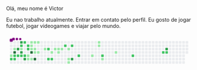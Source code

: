 Olá, meu nome é Victor 

Eu nao trabalho atualmente.
Entrar em contato pelo perfil.
Eu gosto de jogar futebol, jogar videogames e viajar pelo mundo.

<svg viewBox="-16 -32 880 192" width="880" height="192" xmlns="http://www.w3.org/2000/svg"><desc>Generated with https://github.com/Platane/snk</desc><style>@keyframes c0{2.52%{fill:var(--c1)}2.54%,to{fill:var(--ce)}}@keyframes c1{49.09%{fill:var(--c2)}49.11%,to{fill:var(--ce)}}@keyframes c2{1.43%{fill:var(--c1)}1.45%,to{fill:var(--ce)}}@keyframes c3{92.05%{fill:var(--c4)}92.07%,to{fill:var(--ce)}}@keyframes c4{48.37%{fill:var(--c2)}48.39%,to{fill:var(--ce)}}@keyframes c5{48.73%{fill:var(--c2)}48.75%,to{fill:var(--ce)}}@keyframes c6{89.16%{fill:var(--c3)}89.18%,to{fill:var(--ce)}}@keyframes c7{48%{fill:var(--c2)}48.02%,to{fill:var(--ce)}}@keyframes c8{90.24%{fill:var(--c3)}90.26%,to{fill:var(--ce)}}@keyframes c9{42.95%{fill:var(--c2)}42.97%,to{fill:var(--ce)}}@keyframes ca{42.59%{fill:var(--c1)}42.61%,to{fill:var(--ce)}}@keyframes cb{88.44%{fill:var(--c3)}88.46%,to{fill:var(--ce)}}@keyframes cc{47.64%{fill:var(--c2)}47.66%,to{fill:var(--ce)}}@keyframes cd{45.12%{fill:var(--c2)}45.14%,to{fill:var(--ce)}}@keyframes ce{47.28%{fill:var(--c2)}47.3%,to{fill:var(--ce)}}@keyframes cf{87.35%{fill:var(--c3)}87.37%,to{fill:var(--ce)}}@keyframes cg{43.67%{fill:var(--c2)}43.69%,to{fill:var(--ce)}}@keyframes ch{44.03%{fill:var(--c2)}44.05%,to{fill:var(--ce)}}@keyframes ci{7.21%{fill:var(--c1)}7.23%,to{fill:var(--ce)}}@keyframes cj{6.13%{fill:var(--c1)}6.15%,to{fill:var(--ce)}}@keyframes ck{11.18%{fill:var(--c1)}11.2%,to{fill:var(--ce)}}@keyframes cl{10.82%{fill:var(--c1)}10.84%,to{fill:var(--ce)}}@keyframes cm{10.46%{fill:var(--c1)}10.48%,to{fill:var(--ce)}}@keyframes cn{93.85%{fill:var(--c4)}93.87%,to{fill:var(--ce)}}@keyframes co{6.49%{fill:var(--c1)}6.51%,to{fill:var(--ce)}}@keyframes cp{11.54%{fill:var(--c1)}11.56%,to{fill:var(--ce)}}@keyframes cq{10.1%{fill:var(--c1)}10.12%,to{fill:var(--ce)}}@keyframes cr{9.02%{fill:var(--c1)}9.04%,to{fill:var(--ce)}}@keyframes cs{94.94%{fill:var(--c4)}94.96%,to{fill:var(--ce)}}@keyframes ct{11.9%{fill:var(--c1)}11.92%,to{fill:var(--ce)}}@keyframes cu{9.38%{fill:var(--c1)}9.4%,to{fill:var(--ce)}}@keyframes cv{13.35%{fill:var(--c1)}13.37%,to{fill:var(--ce)}}@keyframes cw{55.59%{fill:var(--c2)}55.61%,to{fill:var(--ce)}}@keyframes cx{53.78%{fill:var(--c2)}53.8%,to{fill:var(--ce)}}@keyframes cy{14.43%{fill:var(--c1)}14.45%,to{fill:var(--ce)}}@keyframes cz{54.14%{fill:var(--c2)}54.16%,to{fill:var(--ce)}}@keyframes c10{20.93%{fill:var(--c1)}20.95%,to{fill:var(--ce)}}@keyframes c11{15.51%{fill:var(--c1)}15.53%,to{fill:var(--ce)}}@keyframes c12{15.15%{fill:var(--c1)}15.17%,to{fill:var(--ce)}}@keyframes c13{15.87%{fill:var(--c1)}15.89%,to{fill:var(--ce)}}@keyframes c14{57.75%{fill:var(--c2)}57.77%,to{fill:var(--ce)}}@keyframes c15{16.6%{fill:var(--c1)}16.62%,to{fill:var(--ce)}}@keyframes c16{17.68%{fill:var(--c1)}17.7%,to{fill:var(--ce)}}@keyframes c17{18.04%{fill:var(--c1)}18.06%,to{fill:var(--ce)}}@keyframes c18{58.47%{fill:var(--c2)}58.49%,to{fill:var(--ce)}}@keyframes c19{81.58%{fill:var(--c3)}81.6%,to{fill:var(--ce)}}@keyframes c1a{60.28%{fill:var(--c2)}60.3%,to{fill:var(--ce)}}@keyframes c1b{25.62%{fill:var(--c1)}25.64%,to{fill:var(--ce)}}@keyframes c1c{32.12%{fill:var(--c1)}32.14%,to{fill:var(--ce)}}@keyframes c1d{31.76%{fill:var(--c1)}31.78%,to{fill:var(--ce)}}@keyframes c1e{62.81%{fill:var(--c2)}62.83%,to{fill:var(--ce)}}@keyframes c1f{27.07%{fill:var(--c1)}27.09%,to{fill:var(--ce)}}@keyframes c1g{29.23%{fill:var(--c1)}29.25%,to{fill:var(--ce)}}@keyframes c1h{66.05%{fill:var(--c2)}66.07%,to{fill:var(--ce)}}@keyframes c1i{69.67%{fill:var(--c2)}69.69%,to{fill:var(--ce)}}@keyframes c1j{70.39%{fill:var(--c3)}70.41%,to{fill:var(--ce)}}@keyframes c1k{70.03%{fill:var(--c2)}70.05%,to{fill:var(--ce)}}@keyframes u0{1.43%{transform:scale(0,1)}1.45%,2.52%{transform:scale(.04,1)}2.54%,6.13%{transform:scale(.07,1)}6.15%,6.49%{transform:scale(.11,1)}6.51%,7.21%{transform:scale(.14,1)}7.23%,9.02%{transform:scale(.18,1)}9.04%,9.38%{transform:scale(.21,1)}10.1%,9.4%{transform:scale(.25,1)}10.12%,10.46%{transform:scale(.29,1)}10.48%,10.82%{transform:scale(.32,1)}10.84%,11.18%{transform:scale(.36,1)}11.2%,11.54%{transform:scale(.39,1)}11.56%,11.9%{transform:scale(.43,1)}11.92%,13.35%{transform:scale(.46,1)}13.37%,14.43%{transform:scale(.5,1)}14.45%,15.15%{transform:scale(.54,1)}15.17%,15.51%{transform:scale(.57,1)}15.53%,15.87%{transform:scale(.61,1)}15.89%,16.6%{transform:scale(.64,1)}16.62%,17.68%{transform:scale(.68,1)}17.7%,18.04%{transform:scale(.71,1)}18.06%,20.93%{transform:scale(.75,1)}20.95%,25.62%{transform:scale(.79,1)}25.64%,27.07%{transform:scale(.82,1)}27.09%,29.23%{transform:scale(.86,1)}29.25%,31.76%{transform:scale(.89,1)}31.78%,32.12%{transform:scale(.93,1)}32.14%,42.59%{transform:scale(.96,1)}42.61%,to{transform:scale(1,1)}}@keyframes u1{42.95%{transform:scale(0,1)}42.97%,43.67%{transform:scale(.05,1)}43.69%,44.03%{transform:scale(.1,1)}44.05%,45.12%{transform:scale(.15,1)}45.14%,47.28%{transform:scale(.2,1)}47.3%,47.64%{transform:scale(.25,1)}47.66%,48%{transform:scale(.3,1)}48.02%,48.37%{transform:scale(.35,1)}48.39%,48.73%{transform:scale(.4,1)}48.75%,49.09%{transform:scale(.45,1)}49.11%,53.78%{transform:scale(.5,1)}53.8%,54.14%{transform:scale(.55,1)}54.16%,55.59%{transform:scale(.6,1)}55.61%,57.75%{transform:scale(.65,1)}57.77%,58.47%{transform:scale(.7,1)}58.49%,60.28%{transform:scale(.75,1)}60.3%,62.81%{transform:scale(.8,1)}62.83%,66.05%{transform:scale(.85,1)}66.07%,69.67%{transform:scale(.9,1)}69.69%,70.03%{transform:scale(.95,1)}70.05%,to{transform:scale(1,1)}}@keyframes u2{70.39%{transform:scale(0,1)}70.41%,81.58%{transform:scale(.17,1)}81.6%,87.35%{transform:scale(.33,1)}87.37%,88.44%{transform:scale(.5,1)}88.46%,89.16%{transform:scale(.67,1)}89.18%,90.24%{transform:scale(.83,1)}90.26%,to{transform:scale(1,1)}}@keyframes u3{92.05%{transform:scale(0,1)}92.07%,93.85%{transform:scale(.33,1)}93.87%,94.94%{transform:scale(.67,1)}94.96%,to{transform:scale(1,1)}}@keyframes s0{0%,99.64%{transform:translate(0,-16px)}.36%{transform:translate(0,0)}.72%,90.97%{transform:translate(16px,0)}1.44%{transform:translate(16px,32px)}1.81%{transform:translate(0,32px)}2.53%,49.46%{transform:translate(0,64px)}2.89%{transform:translate(-16px,64px)}3.61%{transform:translate(-16px,96px)}5.78%{transform:translate(80px,96px)}6.14%,7.58%{transform:translate(80px,80px)}6.5%,7.94%,95.31%{transform:translate(96px,80px)}6.86%,8.3%{transform:translate(96px,64px)}41.16%,7.22%{transform:translate(80px,64px)}8.66%{transform:translate(112px,64px)}9.03%,94.22%{transform:translate(112px,48px)}9.39%{transform:translate(128px,48px)}9.75%{transform:translate(128px,32px)}10.47%{transform:translate(96px,32px)}11.19%{transform:translate(96px,0)}12.64%{transform:translate(160px,0)}13.72%{transform:translate(160px,48px)}15.16%{transform:translate(224px,48px)}15.52%{transform:translate(224px,32px)}16.61%{transform:translate(272px,32px)}18.05%{transform:translate(272px,96px)}18.41%{transform:translate(256px,96px)}19.86%{transform:translate(256px,32px)}20.94%{transform:translate(208px,32px)}21.3%{transform:translate(208px,48px)}25.27%{transform:translate(384px,48px)}25.63%{transform:translate(384px,64px)}26.35%{transform:translate(416px,64px)}26.71%{transform:translate(416px,80px)}28.52%{transform:translate(496px,80px)}29.96%{transform:translate(496px,16px)}31.77%{transform:translate(416px,16px)}32.13%{transform:translate(416px,0)}32.49%{transform:translate(400px,0)}33.21%{transform:translate(400px,32px)}35.02%{transform:translate(320px,32px)}35.38%{transform:translate(320px,48px)}35.74%{transform:translate(304px,48px)}36.1%{transform:translate(304px,64px)}41.52%{transform:translate(80px,48px)}41.88%{transform:translate(64px,48px)}42.24%,44.4%{transform:translate(64px,32px)}42.6%,88.81%{transform:translate(48px,32px)}42.96%,89.89%{transform:translate(48px,16px)}43.68%,45.85%{transform:translate(80px,16px)}44.04%{transform:translate(80px,32px)}45.13%{transform:translate(64px,0)}45.49%{transform:translate(80px,0)}46.21%,97.47%{transform:translate(64px,16px)}47.29%,87%{transform:translate(64px,64px)}48.38%{transform:translate(16px,64px)}48.74%{transform:translate(16px,80px)}49.1%{transform:translate(0,80px)}53.43%{transform:translate(176px,64px)}53.79%{transform:translate(176px,80px)}54.15%{transform:translate(192px,80px)}55.23%{transform:translate(192px,32px)}55.6%{transform:translate(176px,32px)}55.96%{transform:translate(176px,16px)}59.21%{transform:translate(320px,16px)}60.29%{transform:translate(320px,64px)}69.31%{transform:translate(720px,64px)}69.68%{transform:translate(720px,48px)}70.04%{transform:translate(736px,48px)}70.4%{transform:translate(736px,32px)}80.51%{transform:translate(288px,32px)}81.59%{transform:translate(288px,80px)}81.95%{transform:translate(272px,80px)}82.31%{transform:translate(272px,64px)}87.36%{transform:translate(64px,80px)}87.73%{transform:translate(48px,80px)}89.17%{transform:translate(32px,32px)}89.53%{transform:translate(32px,16px)}90.25%{transform:translate(48px,0)}92.06%{transform:translate(16px,48px)}94.95%{transform:translate(112px,80px)}96.75%{transform:translate(96px,16px)}98.19%{transform:translate(64px,-16px)}}@keyframes s1{0%,99.64%{transform:translate(16px,-16px)}.36%{transform:translate(0,-16px)}.72%{transform:translate(0,0)}1.08%,91.34%{transform:translate(16px,0)}1.81%{transform:translate(16px,32px)}2.17%{transform:translate(0,32px)}2.89%,49.82%{transform:translate(0,64px)}3.25%{transform:translate(-16px,64px)}3.97%{transform:translate(-16px,96px)}6.14%{transform:translate(80px,96px)}6.5%,7.94%{transform:translate(80px,80px)}6.86%,8.3%,95.67%{transform:translate(96px,80px)}7.22%,8.66%{transform:translate(96px,64px)}41.52%,7.58%{transform:translate(80px,64px)}9.03%{transform:translate(112px,64px)}9.39%,94.58%{transform:translate(112px,48px)}9.75%{transform:translate(128px,48px)}10.11%{transform:translate(128px,32px)}10.83%{transform:translate(96px,32px)}11.55%{transform:translate(96px,0)}13%{transform:translate(160px,0)}14.08%{transform:translate(160px,48px)}15.52%{transform:translate(224px,48px)}15.88%{transform:translate(224px,32px)}16.97%{transform:translate(272px,32px)}18.41%{transform:translate(272px,96px)}18.77%{transform:translate(256px,96px)}20.22%{transform:translate(256px,32px)}21.3%{transform:translate(208px,32px)}21.66%{transform:translate(208px,48px)}25.63%{transform:translate(384px,48px)}25.99%{transform:translate(384px,64px)}26.71%{transform:translate(416px,64px)}27.08%{transform:translate(416px,80px)}28.88%{transform:translate(496px,80px)}30.32%{transform:translate(496px,16px)}32.13%{transform:translate(416px,16px)}32.49%{transform:translate(416px,0)}32.85%{transform:translate(400px,0)}33.57%{transform:translate(400px,32px)}35.38%{transform:translate(320px,32px)}35.74%{transform:translate(320px,48px)}36.1%{transform:translate(304px,48px)}36.46%{transform:translate(304px,64px)}41.88%{transform:translate(80px,48px)}42.24%{transform:translate(64px,48px)}42.6%,44.77%{transform:translate(64px,32px)}42.96%,89.17%{transform:translate(48px,32px)}43.32%,90.25%{transform:translate(48px,16px)}44.04%,46.21%{transform:translate(80px,16px)}44.4%{transform:translate(80px,32px)}45.49%{transform:translate(64px,0)}45.85%{transform:translate(80px,0)}46.57%,97.83%{transform:translate(64px,16px)}47.65%,87.36%{transform:translate(64px,64px)}48.74%{transform:translate(16px,64px)}49.1%{transform:translate(16px,80px)}49.46%{transform:translate(0,80px)}53.79%{transform:translate(176px,64px)}54.15%{transform:translate(176px,80px)}54.51%{transform:translate(192px,80px)}55.6%{transform:translate(192px,32px)}55.96%{transform:translate(176px,32px)}56.32%{transform:translate(176px,16px)}59.57%{transform:translate(320px,16px)}60.65%{transform:translate(320px,64px)}69.68%{transform:translate(720px,64px)}70.04%{transform:translate(720px,48px)}70.4%{transform:translate(736px,48px)}70.76%{transform:translate(736px,32px)}80.87%{transform:translate(288px,32px)}81.95%{transform:translate(288px,80px)}82.31%{transform:translate(272px,80px)}82.67%{transform:translate(272px,64px)}87.73%{transform:translate(64px,80px)}88.09%{transform:translate(48px,80px)}89.53%{transform:translate(32px,32px)}89.89%{transform:translate(32px,16px)}90.61%{transform:translate(48px,0)}92.42%{transform:translate(16px,48px)}95.31%{transform:translate(112px,80px)}97.11%{transform:translate(96px,16px)}98.56%{transform:translate(64px,-16px)}}@keyframes s2{0%,99.64%{transform:translate(32px,-16px)}.72%{transform:translate(0,-16px)}1.08%{transform:translate(0,0)}1.44%,91.7%{transform:translate(16px,0)}2.17%{transform:translate(16px,32px)}2.53%{transform:translate(0,32px)}3.25%,50.18%{transform:translate(0,64px)}3.61%{transform:translate(-16px,64px)}4.33%{transform:translate(-16px,96px)}6.5%{transform:translate(80px,96px)}6.86%,8.3%{transform:translate(80px,80px)}7.22%,8.66%,96.03%{transform:translate(96px,80px)}7.58%,9.03%{transform:translate(96px,64px)}41.88%,7.94%{transform:translate(80px,64px)}9.39%{transform:translate(112px,64px)}9.75%,94.95%{transform:translate(112px,48px)}10.11%{transform:translate(128px,48px)}10.47%{transform:translate(128px,32px)}11.19%{transform:translate(96px,32px)}11.91%{transform:translate(96px,0)}13.36%{transform:translate(160px,0)}14.44%{transform:translate(160px,48px)}15.88%{transform:translate(224px,48px)}16.25%{transform:translate(224px,32px)}17.33%{transform:translate(272px,32px)}18.77%{transform:translate(272px,96px)}19.13%{transform:translate(256px,96px)}20.58%{transform:translate(256px,32px)}21.66%{transform:translate(208px,32px)}22.02%{transform:translate(208px,48px)}25.99%{transform:translate(384px,48px)}26.35%{transform:translate(384px,64px)}27.08%{transform:translate(416px,64px)}27.44%{transform:translate(416px,80px)}29.24%{transform:translate(496px,80px)}30.69%{transform:translate(496px,16px)}32.49%{transform:translate(416px,16px)}32.85%{transform:translate(416px,0)}33.21%{transform:translate(400px,0)}33.94%{transform:translate(400px,32px)}35.74%{transform:translate(320px,32px)}36.1%{transform:translate(320px,48px)}36.46%{transform:translate(304px,48px)}36.82%{transform:translate(304px,64px)}42.24%{transform:translate(80px,48px)}42.6%{transform:translate(64px,48px)}42.96%,45.13%{transform:translate(64px,32px)}43.32%,89.53%{transform:translate(48px,32px)}43.68%,90.61%{transform:translate(48px,16px)}44.4%,46.57%{transform:translate(80px,16px)}44.77%{transform:translate(80px,32px)}45.85%{transform:translate(64px,0)}46.21%{transform:translate(80px,0)}46.93%,98.19%{transform:translate(64px,16px)}48.01%,87.73%{transform:translate(64px,64px)}49.1%{transform:translate(16px,64px)}49.46%{transform:translate(16px,80px)}49.82%{transform:translate(0,80px)}54.15%{transform:translate(176px,64px)}54.51%{transform:translate(176px,80px)}54.87%{transform:translate(192px,80px)}55.96%{transform:translate(192px,32px)}56.32%{transform:translate(176px,32px)}56.68%{transform:translate(176px,16px)}59.93%{transform:translate(320px,16px)}61.01%{transform:translate(320px,64px)}70.04%{transform:translate(720px,64px)}70.4%{transform:translate(720px,48px)}70.76%{transform:translate(736px,48px)}71.12%{transform:translate(736px,32px)}81.23%{transform:translate(288px,32px)}82.31%{transform:translate(288px,80px)}82.67%{transform:translate(272px,80px)}83.03%{transform:translate(272px,64px)}88.09%{transform:translate(64px,80px)}88.45%{transform:translate(48px,80px)}89.89%{transform:translate(32px,32px)}90.25%{transform:translate(32px,16px)}90.97%{transform:translate(48px,0)}92.78%{transform:translate(16px,48px)}95.67%{transform:translate(112px,80px)}97.47%{transform:translate(96px,16px)}98.92%{transform:translate(64px,-16px)}}@keyframes s3{0%,99.64%{transform:translate(48px,-16px)}1.08%{transform:translate(0,-16px)}1.44%{transform:translate(0,0)}1.81%,92.06%{transform:translate(16px,0)}2.53%{transform:translate(16px,32px)}2.89%{transform:translate(0,32px)}3.61%,50.54%{transform:translate(0,64px)}3.97%{transform:translate(-16px,64px)}4.69%{transform:translate(-16px,96px)}6.86%{transform:translate(80px,96px)}7.22%,8.66%{transform:translate(80px,80px)}7.58%,9.03%,96.39%{transform:translate(96px,80px)}7.94%,9.39%{transform:translate(96px,64px)}42.24%,8.3%{transform:translate(80px,64px)}9.75%{transform:translate(112px,64px)}10.11%,95.31%{transform:translate(112px,48px)}10.47%{transform:translate(128px,48px)}10.83%{transform:translate(128px,32px)}11.55%{transform:translate(96px,32px)}12.27%{transform:translate(96px,0)}13.72%{transform:translate(160px,0)}14.8%{transform:translate(160px,48px)}16.25%{transform:translate(224px,48px)}16.61%{transform:translate(224px,32px)}17.69%{transform:translate(272px,32px)}19.13%{transform:translate(272px,96px)}19.49%{transform:translate(256px,96px)}20.94%{transform:translate(256px,32px)}22.02%{transform:translate(208px,32px)}22.38%{transform:translate(208px,48px)}26.35%{transform:translate(384px,48px)}26.71%{transform:translate(384px,64px)}27.44%{transform:translate(416px,64px)}27.8%{transform:translate(416px,80px)}29.6%{transform:translate(496px,80px)}31.05%{transform:translate(496px,16px)}32.85%{transform:translate(416px,16px)}33.21%{transform:translate(416px,0)}33.57%{transform:translate(400px,0)}34.3%{transform:translate(400px,32px)}36.1%{transform:translate(320px,32px)}36.46%{transform:translate(320px,48px)}36.82%{transform:translate(304px,48px)}37.18%{transform:translate(304px,64px)}42.6%{transform:translate(80px,48px)}42.96%{transform:translate(64px,48px)}43.32%,45.49%{transform:translate(64px,32px)}43.68%,89.89%{transform:translate(48px,32px)}44.04%,90.97%{transform:translate(48px,16px)}44.77%,46.93%{transform:translate(80px,16px)}45.13%{transform:translate(80px,32px)}46.21%{transform:translate(64px,0)}46.57%{transform:translate(80px,0)}47.29%,98.56%{transform:translate(64px,16px)}48.38%,88.09%{transform:translate(64px,64px)}49.46%{transform:translate(16px,64px)}49.82%{transform:translate(16px,80px)}50.18%{transform:translate(0,80px)}54.51%{transform:translate(176px,64px)}54.87%{transform:translate(176px,80px)}55.23%{transform:translate(192px,80px)}56.32%{transform:translate(192px,32px)}56.68%{transform:translate(176px,32px)}57.04%{transform:translate(176px,16px)}60.29%{transform:translate(320px,16px)}61.37%{transform:translate(320px,64px)}70.4%{transform:translate(720px,64px)}70.76%{transform:translate(720px,48px)}71.12%{transform:translate(736px,48px)}71.48%{transform:translate(736px,32px)}81.59%{transform:translate(288px,32px)}82.67%{transform:translate(288px,80px)}83.03%{transform:translate(272px,80px)}83.39%{transform:translate(272px,64px)}88.45%{transform:translate(64px,80px)}88.81%{transform:translate(48px,80px)}90.25%{transform:translate(32px,32px)}90.61%{transform:translate(32px,16px)}91.34%{transform:translate(48px,0)}93.14%{transform:translate(16px,48px)}96.03%{transform:translate(112px,80px)}97.83%{transform:translate(96px,16px)}99.28%{transform:translate(64px,-16px)}}:root{--cb:#1b1f230a;--cs:purple;--ce:#ebedf0;--c0:#ebedf0;--c1:#9be9a8;--c2:#40c463;--c3:#30a14e;--c4:#216e39}@media (prefers-color-scheme:dark){:root{--cb:#1b1f230a;--cs:purple;--ce:#161b22;--c1:#01311f;--c2:#034525;--c3:#0f6d31;--c4:#00c647}}.c{shape-rendering:geometricPrecision;fill:var(--ce);stroke-width:1px;stroke:var(--cb);animation:none 27700ms linear infinite}.c.c0{fill:var(--c1);animation-name:c0}.c.c1{fill:var(--c2);animation-name:c1}.c.c2{fill:var(--c1);animation-name:c2}.c.c3{fill:var(--c4);animation-name:c3}.c.c4,.c.c5{fill:var(--c2);animation-name:c4}.c.c5{animation-name:c5}.c.c6{fill:var(--c3);animation-name:c6}.c.c7{fill:var(--c2);animation-name:c7}.c.c8{fill:var(--c3);animation-name:c8}.c.c9{fill:var(--c2);animation-name:c9}.c.ca{fill:var(--c1);animation-name:ca}.c.cb{fill:var(--c3);animation-name:cb}.c.cc,.c.cd,.c.ce{fill:var(--c2);animation-name:cc}.c.cd,.c.ce{animation-name:cd}.c.ce{animation-name:ce}.c.cf{fill:var(--c3);animation-name:cf}.c.cg,.c.ch{fill:var(--c2);animation-name:cg}.c.ch{animation-name:ch}.c.ci,.c.cj{fill:var(--c1);animation-name:ci}.c.cj{animation-name:cj}.c.ck,.c.cl,.c.cm{fill:var(--c1);animation-name:ck}.c.cl,.c.cm{animation-name:cl}.c.cm{animation-name:cm}.c.cn{fill:var(--c4);animation-name:cn}.c.co{fill:var(--c1);animation-name:co}.c.cp,.c.cq,.c.cr{fill:var(--c1);animation-name:cp}.c.cq,.c.cr{animation-name:cq}.c.cr{animation-name:cr}.c.cs{fill:var(--c4);animation-name:cs}.c.ct,.c.cu,.c.cv{fill:var(--c1);animation-name:ct}.c.cu,.c.cv{animation-name:cu}.c.cv{animation-name:cv}.c.cw,.c.cx{fill:var(--c2);animation-name:cw}.c.cx{animation-name:cx}.c.cy{fill:var(--c1);animation-name:cy}.c.cz{fill:var(--c2);animation-name:cz}.c.c10{fill:var(--c1);animation-name:c10}.c.c11,.c.c12,.c.c13{fill:var(--c1);animation-name:c11}.c.c12,.c.c13{animation-name:c12}.c.c13{animation-name:c13}.c.c14{fill:var(--c2);animation-name:c14}.c.c15,.c.c16,.c.c17{fill:var(--c1);animation-name:c15}.c.c16,.c.c17{animation-name:c16}.c.c17{animation-name:c17}.c.c18{fill:var(--c2);animation-name:c18}.c.c19{fill:var(--c3);animation-name:c19}.c.c1a{fill:var(--c2);animation-name:c1a}.c.c1b,.c.c1c,.c.c1d{fill:var(--c1);animation-name:c1b}.c.c1c,.c.c1d{animation-name:c1c}.c.c1d{animation-name:c1d}.c.c1e{fill:var(--c2);animation-name:c1e}.c.c1f,.c.c1g{fill:var(--c1);animation-name:c1f}.c.c1g{animation-name:c1g}.c.c1h,.c.c1i{fill:var(--c2);animation-name:c1h}.c.c1i{animation-name:c1i}.c.c1j{fill:var(--c3);animation-name:c1j}.c.c1k{fill:var(--c2);animation-name:c1k}.s,.u{animation:none linear 27700ms infinite}.u,.u.u0{transform-origin:0 0}.u{transform:scale(0,1)}.u.u0{fill:var(--c1);animation-name:u0}.u.u1{fill:var(--c2);animation-name:u1;transform-origin:416.6px 0}.u.u2{fill:var(--c3);animation-name:u2;transform-origin:714.1px 0}.u.u3{fill:var(--c4);animation-name:u3;transform-origin:803.4px 0}.s{shape-rendering:geometricPrecision;fill:var(--cs)}.s.s0{transform:translate(0,-16px);animation-name:s0}.s.s1{transform:translate(16px,-16px);animation-name:s1}.s.s2{transform:translate(32px,-16px);animation-name:s2}.s.s3{transform:translate(48px,-16px);animation-name:s3}</style><rect class="c" x="2" y="2" rx="2" ry="2" width="12" height="12"/><rect class="c" x="2" y="18" rx="2" ry="2" width="12" height="12"/><rect class="c" x="2" y="34" rx="2" ry="2" width="12" height="12"/><rect class="c" x="2" y="50" rx="2" ry="2" width="12" height="12"/><rect class="c c0" x="2" y="66" rx="2" ry="2" width="12" height="12"/><rect class="c c1" x="2" y="82" rx="2" ry="2" width="12" height="12"/><rect class="c" x="2" y="98" rx="2" ry="2" width="12" height="12"/><rect class="c" x="18" y="2" rx="2" ry="2" width="12" height="12"/><rect class="c" x="18" y="18" rx="2" ry="2" width="12" height="12"/><rect class="c c2" x="18" y="34" rx="2" ry="2" width="12" height="12"/><rect class="c c3" x="18" y="50" rx="2" ry="2" width="12" height="12"/><rect class="c c4" x="18" y="66" rx="2" ry="2" width="12" height="12"/><rect class="c c5" x="18" y="82" rx="2" ry="2" width="12" height="12"/><rect class="c" x="18" y="98" rx="2" ry="2" width="12" height="12"/><rect class="c" x="34" y="2" rx="2" ry="2" width="12" height="12"/><rect class="c" x="34" y="18" rx="2" ry="2" width="12" height="12"/><rect class="c c6" x="34" y="34" rx="2" ry="2" width="12" height="12"/><rect class="c" x="34" y="50" rx="2" ry="2" width="12" height="12"/><rect class="c c7" x="34" y="66" rx="2" ry="2" width="12" height="12"/><rect class="c" x="34" y="82" rx="2" ry="2" width="12" height="12"/><rect class="c" x="34" y="98" rx="2" ry="2" width="12" height="12"/><rect class="c c8" x="50" y="2" rx="2" ry="2" width="12" height="12"/><rect class="c c9" x="50" y="18" rx="2" ry="2" width="12" height="12"/><rect class="c ca" x="50" y="34" rx="2" ry="2" width="12" height="12"/><rect class="c cb" x="50" y="50" rx="2" ry="2" width="12" height="12"/><rect class="c cc" x="50" y="66" rx="2" ry="2" width="12" height="12"/><rect class="c" x="50" y="82" rx="2" ry="2" width="12" height="12"/><rect class="c" x="50" y="98" rx="2" ry="2" width="12" height="12"/><rect class="c cd" x="66" y="2" rx="2" ry="2" width="12" height="12"/><rect class="c" x="66" y="18" rx="2" ry="2" width="12" height="12"/><rect class="c" x="66" y="34" rx="2" ry="2" width="12" height="12"/><rect class="c" x="66" y="50" rx="2" ry="2" width="12" height="12"/><rect class="c ce" x="66" y="66" rx="2" ry="2" width="12" height="12"/><rect class="c cf" x="66" y="82" rx="2" ry="2" width="12" height="12"/><rect class="c" x="66" y="98" rx="2" ry="2" width="12" height="12"/><rect class="c" x="82" y="2" rx="2" ry="2" width="12" height="12"/><rect class="c cg" x="82" y="18" rx="2" ry="2" width="12" height="12"/><rect class="c ch" x="82" y="34" rx="2" ry="2" width="12" height="12"/><rect class="c" x="82" y="50" rx="2" ry="2" width="12" height="12"/><rect class="c ci" x="82" y="66" rx="2" ry="2" width="12" height="12"/><rect class="c cj" x="82" y="82" rx="2" ry="2" width="12" height="12"/><rect class="c" x="82" y="98" rx="2" ry="2" width="12" height="12"/><rect class="c ck" x="98" y="2" rx="2" ry="2" width="12" height="12"/><rect class="c cl" x="98" y="18" rx="2" ry="2" width="12" height="12"/><rect class="c cm" x="98" y="34" rx="2" ry="2" width="12" height="12"/><rect class="c cn" x="98" y="50" rx="2" ry="2" width="12" height="12"/><rect class="c" x="98" y="66" rx="2" ry="2" width="12" height="12"/><rect class="c co" x="98" y="82" rx="2" ry="2" width="12" height="12"/><rect class="c" x="98" y="98" rx="2" ry="2" width="12" height="12"/><rect class="c cp" x="114" y="2" rx="2" ry="2" width="12" height="12"/><rect class="c" x="114" y="18" rx="2" ry="2" width="12" height="12"/><rect class="c cq" x="114" y="34" rx="2" ry="2" width="12" height="12"/><rect class="c cr" x="114" y="50" rx="2" ry="2" width="12" height="12"/><rect class="c" x="114" y="66" rx="2" ry="2" width="12" height="12"/><rect class="c cs" x="114" y="82" rx="2" ry="2" width="12" height="12"/><rect class="c" x="114" y="98" rx="2" ry="2" width="12" height="12"/><rect class="c ct" x="130" y="2" rx="2" ry="2" width="12" height="12"/><rect class="c" x="130" y="18" rx="2" ry="2" width="12" height="12"/><rect class="c" x="130" y="34" rx="2" ry="2" width="12" height="12"/><rect class="c cu" x="130" y="50" rx="2" ry="2" width="12" height="12"/><rect class="c" x="130" y="66" rx="2" ry="2" width="12" height="12"/><rect class="c" x="130" y="82" rx="2" ry="2" width="12" height="12"/><rect class="c" x="130" y="98" rx="2" ry="2" width="12" height="12"/><rect class="c" x="146" y="2" rx="2" ry="2" width="12" height="12"/><rect class="c" x="146" y="18" rx="2" ry="2" width="12" height="12"/><rect class="c" x="146" y="34" rx="2" ry="2" width="12" height="12"/><rect class="c" x="146" y="50" rx="2" ry="2" width="12" height="12"/><rect class="c" x="146" y="66" rx="2" ry="2" width="12" height="12"/><rect class="c" x="146" y="82" rx="2" ry="2" width="12" height="12"/><rect class="c" x="146" y="98" rx="2" ry="2" width="12" height="12"/><rect class="c" x="162" y="2" rx="2" ry="2" width="12" height="12"/><rect class="c" x="162" y="18" rx="2" ry="2" width="12" height="12"/><rect class="c cv" x="162" y="34" rx="2" ry="2" width="12" height="12"/><rect class="c" x="162" y="50" rx="2" ry="2" width="12" height="12"/><rect class="c" x="162" y="66" rx="2" ry="2" width="12" height="12"/><rect class="c" x="162" y="82" rx="2" ry="2" width="12" height="12"/><rect class="c" x="162" y="98" rx="2" ry="2" width="12" height="12"/><rect class="c" x="178" y="2" rx="2" ry="2" width="12" height="12"/><rect class="c" x="178" y="18" rx="2" ry="2" width="12" height="12"/><rect class="c cw" x="178" y="34" rx="2" ry="2" width="12" height="12"/><rect class="c" x="178" y="50" rx="2" ry="2" width="12" height="12"/><rect class="c" x="178" y="66" rx="2" ry="2" width="12" height="12"/><rect class="c cx" x="178" y="82" rx="2" ry="2" width="12" height="12"/><rect class="c" x="178" y="98" rx="2" ry="2" width="12" height="12"/><rect class="c" x="194" y="2" rx="2" ry="2" width="12" height="12"/><rect class="c" x="194" y="18" rx="2" ry="2" width="12" height="12"/><rect class="c" x="194" y="34" rx="2" ry="2" width="12" height="12"/><rect class="c cy" x="194" y="50" rx="2" ry="2" width="12" height="12"/><rect class="c" x="194" y="66" rx="2" ry="2" width="12" height="12"/><rect class="c cz" x="194" y="82" rx="2" ry="2" width="12" height="12"/><rect class="c" x="194" y="98" rx="2" ry="2" width="12" height="12"/><rect class="c" x="210" y="2" rx="2" ry="2" width="12" height="12"/><rect class="c" x="210" y="18" rx="2" ry="2" width="12" height="12"/><rect class="c c10" x="210" y="34" rx="2" ry="2" width="12" height="12"/><rect class="c" x="210" y="50" rx="2" ry="2" width="12" height="12"/><rect class="c" x="210" y="66" rx="2" ry="2" width="12" height="12"/><rect class="c" x="210" y="82" rx="2" ry="2" width="12" height="12"/><rect class="c" x="210" y="98" rx="2" ry="2" width="12" height="12"/><rect class="c" x="226" y="2" rx="2" ry="2" width="12" height="12"/><rect class="c" x="226" y="18" rx="2" ry="2" width="12" height="12"/><rect class="c c11" x="226" y="34" rx="2" ry="2" width="12" height="12"/><rect class="c c12" x="226" y="50" rx="2" ry="2" width="12" height="12"/><rect class="c" x="226" y="66" rx="2" ry="2" width="12" height="12"/><rect class="c" x="226" y="82" rx="2" ry="2" width="12" height="12"/><rect class="c" x="226" y="98" rx="2" ry="2" width="12" height="12"/><rect class="c" x="242" y="2" rx="2" ry="2" width="12" height="12"/><rect class="c" x="242" y="18" rx="2" ry="2" width="12" height="12"/><rect class="c c13" x="242" y="34" rx="2" ry="2" width="12" height="12"/><rect class="c" x="242" y="50" rx="2" ry="2" width="12" height="12"/><rect class="c" x="242" y="66" rx="2" ry="2" width="12" height="12"/><rect class="c" x="242" y="82" rx="2" ry="2" width="12" height="12"/><rect class="c" x="242" y="98" rx="2" ry="2" width="12" height="12"/><rect class="c" x="258" y="2" rx="2" ry="2" width="12" height="12"/><rect class="c c14" x="258" y="18" rx="2" ry="2" width="12" height="12"/><rect class="c" x="258" y="34" rx="2" ry="2" width="12" height="12"/><rect class="c" x="258" y="50" rx="2" ry="2" width="12" height="12"/><rect class="c" x="258" y="66" rx="2" ry="2" width="12" height="12"/><rect class="c" x="258" y="82" rx="2" ry="2" width="12" height="12"/><rect class="c" x="258" y="98" rx="2" ry="2" width="12" height="12"/><rect class="c" x="274" y="2" rx="2" ry="2" width="12" height="12"/><rect class="c" x="274" y="18" rx="2" ry="2" width="12" height="12"/><rect class="c c15" x="274" y="34" rx="2" ry="2" width="12" height="12"/><rect class="c" x="274" y="50" rx="2" ry="2" width="12" height="12"/><rect class="c" x="274" y="66" rx="2" ry="2" width="12" height="12"/><rect class="c c16" x="274" y="82" rx="2" ry="2" width="12" height="12"/><rect class="c c17" x="274" y="98" rx="2" ry="2" width="12" height="12"/><rect class="c" x="290" y="2" rx="2" ry="2" width="12" height="12"/><rect class="c c18" x="290" y="18" rx="2" ry="2" width="12" height="12"/><rect class="c" x="290" y="34" rx="2" ry="2" width="12" height="12"/><rect class="c" x="290" y="50" rx="2" ry="2" width="12" height="12"/><rect class="c" x="290" y="66" rx="2" ry="2" width="12" height="12"/><rect class="c c19" x="290" y="82" rx="2" ry="2" width="12" height="12"/><rect class="c" x="290" y="98" rx="2" ry="2" width="12" height="12"/><rect class="c" x="306" y="2" rx="2" ry="2" width="12" height="12"/><rect class="c" x="306" y="18" rx="2" ry="2" width="12" height="12"/><rect class="c" x="306" y="34" rx="2" ry="2" width="12" height="12"/><rect class="c" x="306" y="50" rx="2" ry="2" width="12" height="12"/><rect class="c" x="306" y="66" rx="2" ry="2" width="12" height="12"/><rect class="c" x="306" y="82" rx="2" ry="2" width="12" height="12"/><rect class="c" x="306" y="98" rx="2" ry="2" width="12" height="12"/><rect class="c" x="322" y="2" rx="2" ry="2" width="12" height="12"/><rect class="c" x="322" y="18" rx="2" ry="2" width="12" height="12"/><rect class="c" x="322" y="34" rx="2" ry="2" width="12" height="12"/><rect class="c" x="322" y="50" rx="2" ry="2" width="12" height="12"/><rect class="c c1a" x="322" y="66" rx="2" ry="2" width="12" height="12"/><rect class="c" x="322" y="82" rx="2" ry="2" width="12" height="12"/><rect class="c" x="322" y="98" rx="2" ry="2" width="12" height="12"/><rect class="c" x="338" y="2" rx="2" ry="2" width="12" height="12"/><rect class="c" x="338" y="18" rx="2" ry="2" width="12" height="12"/><rect class="c" x="338" y="34" rx="2" ry="2" width="12" height="12"/><rect class="c" x="338" y="50" rx="2" ry="2" width="12" height="12"/><rect class="c" x="338" y="66" rx="2" ry="2" width="12" height="12"/><rect class="c" x="338" y="82" rx="2" ry="2" width="12" height="12"/><rect class="c" x="338" y="98" rx="2" ry="2" width="12" height="12"/><rect class="c" x="354" y="2" rx="2" ry="2" width="12" height="12"/><rect class="c" x="354" y="18" rx="2" ry="2" width="12" height="12"/><rect class="c" x="354" y="34" rx="2" ry="2" width="12" height="12"/><rect class="c" x="354" y="50" rx="2" ry="2" width="12" height="12"/><rect class="c" x="354" y="66" rx="2" ry="2" width="12" height="12"/><rect class="c" x="354" y="82" rx="2" ry="2" width="12" height="12"/><rect class="c" x="354" y="98" rx="2" ry="2" width="12" height="12"/><rect class="c" x="370" y="2" rx="2" ry="2" width="12" height="12"/><rect class="c" x="370" y="18" rx="2" ry="2" width="12" height="12"/><rect class="c" x="370" y="34" rx="2" ry="2" width="12" height="12"/><rect class="c" x="370" y="50" rx="2" ry="2" width="12" height="12"/><rect class="c" x="370" y="66" rx="2" ry="2" width="12" height="12"/><rect class="c" x="370" y="82" rx="2" ry="2" width="12" height="12"/><rect class="c" x="370" y="98" rx="2" ry="2" width="12" height="12"/><rect class="c" x="386" y="2" rx="2" ry="2" width="12" height="12"/><rect class="c" x="386" y="18" rx="2" ry="2" width="12" height="12"/><rect class="c" x="386" y="34" rx="2" ry="2" width="12" height="12"/><rect class="c" x="386" y="50" rx="2" ry="2" width="12" height="12"/><rect class="c c1b" x="386" y="66" rx="2" ry="2" width="12" height="12"/><rect class="c" x="386" y="82" rx="2" ry="2" width="12" height="12"/><rect class="c" x="386" y="98" rx="2" ry="2" width="12" height="12"/><rect class="c" x="402" y="2" rx="2" ry="2" width="12" height="12"/><rect class="c" x="402" y="18" rx="2" ry="2" width="12" height="12"/><rect class="c" x="402" y="34" rx="2" ry="2" width="12" height="12"/><rect class="c" x="402" y="50" rx="2" ry="2" width="12" height="12"/><rect class="c" x="402" y="66" rx="2" ry="2" width="12" height="12"/><rect class="c" x="402" y="82" rx="2" ry="2" width="12" height="12"/><rect class="c" x="402" y="98" rx="2" ry="2" width="12" height="12"/><rect class="c c1c" x="418" y="2" rx="2" ry="2" width="12" height="12"/><rect class="c c1d" x="418" y="18" rx="2" ry="2" width="12" height="12"/><rect class="c" x="418" y="34" rx="2" ry="2" width="12" height="12"/><rect class="c" x="418" y="50" rx="2" ry="2" width="12" height="12"/><rect class="c" x="418" y="66" rx="2" ry="2" width="12" height="12"/><rect class="c" x="418" y="82" rx="2" ry="2" width="12" height="12"/><rect class="c" x="418" y="98" rx="2" ry="2" width="12" height="12"/><rect class="c" x="434" y="2" rx="2" ry="2" width="12" height="12"/><rect class="c" x="434" y="18" rx="2" ry="2" width="12" height="12"/><rect class="c" x="434" y="34" rx="2" ry="2" width="12" height="12"/><rect class="c" x="434" y="50" rx="2" ry="2" width="12" height="12"/><rect class="c c1e" x="434" y="66" rx="2" ry="2" width="12" height="12"/><rect class="c c1f" x="434" y="82" rx="2" ry="2" width="12" height="12"/><rect class="c" x="434" y="98" rx="2" ry="2" width="12" height="12"/><rect class="c" x="450" y="2" rx="2" ry="2" width="12" height="12"/><rect class="c" x="450" y="18" rx="2" ry="2" width="12" height="12"/><rect class="c" x="450" y="34" rx="2" ry="2" width="12" height="12"/><rect class="c" x="450" y="50" rx="2" ry="2" width="12" height="12"/><rect class="c" x="450" y="66" rx="2" ry="2" width="12" height="12"/><rect class="c" x="450" y="82" rx="2" ry="2" width="12" height="12"/><rect class="c" x="450" y="98" rx="2" ry="2" width="12" height="12"/><rect class="c" x="466" y="2" rx="2" ry="2" width="12" height="12"/><rect class="c" x="466" y="18" rx="2" ry="2" width="12" height="12"/><rect class="c" x="466" y="34" rx="2" ry="2" width="12" height="12"/><rect class="c" x="466" y="50" rx="2" ry="2" width="12" height="12"/><rect class="c" x="466" y="66" rx="2" ry="2" width="12" height="12"/><rect class="c" x="466" y="82" rx="2" ry="2" width="12" height="12"/><rect class="c" x="466" y="98" rx="2" ry="2" width="12" height="12"/><rect class="c" x="482" y="2" rx="2" ry="2" width="12" height="12"/><rect class="c" x="482" y="18" rx="2" ry="2" width="12" height="12"/><rect class="c" x="482" y="34" rx="2" ry="2" width="12" height="12"/><rect class="c" x="482" y="50" rx="2" ry="2" width="12" height="12"/><rect class="c" x="482" y="66" rx="2" ry="2" width="12" height="12"/><rect class="c" x="482" y="82" rx="2" ry="2" width="12" height="12"/><rect class="c" x="482" y="98" rx="2" ry="2" width="12" height="12"/><rect class="c" x="498" y="2" rx="2" ry="2" width="12" height="12"/><rect class="c" x="498" y="18" rx="2" ry="2" width="12" height="12"/><rect class="c" x="498" y="34" rx="2" ry="2" width="12" height="12"/><rect class="c c1g" x="498" y="50" rx="2" ry="2" width="12" height="12"/><rect class="c" x="498" y="66" rx="2" ry="2" width="12" height="12"/><rect class="c" x="498" y="82" rx="2" ry="2" width="12" height="12"/><rect class="c" x="498" y="98" rx="2" ry="2" width="12" height="12"/><rect class="c" x="514" y="2" rx="2" ry="2" width="12" height="12"/><rect class="c" x="514" y="18" rx="2" ry="2" width="12" height="12"/><rect class="c" x="514" y="34" rx="2" ry="2" width="12" height="12"/><rect class="c" x="514" y="50" rx="2" ry="2" width="12" height="12"/><rect class="c" x="514" y="66" rx="2" ry="2" width="12" height="12"/><rect class="c" x="514" y="82" rx="2" ry="2" width="12" height="12"/><rect class="c" x="514" y="98" rx="2" ry="2" width="12" height="12"/><rect class="c" x="530" y="2" rx="2" ry="2" width="12" height="12"/><rect class="c" x="530" y="18" rx="2" ry="2" width="12" height="12"/><rect class="c" x="530" y="34" rx="2" ry="2" width="12" height="12"/><rect class="c" x="530" y="50" rx="2" ry="2" width="12" height="12"/><rect class="c" x="530" y="66" rx="2" ry="2" width="12" height="12"/><rect class="c" x="530" y="82" rx="2" ry="2" width="12" height="12"/><rect class="c" x="530" y="98" rx="2" ry="2" width="12" height="12"/><rect class="c" x="546" y="2" rx="2" ry="2" width="12" height="12"/><rect class="c" x="546" y="18" rx="2" ry="2" width="12" height="12"/><rect class="c" x="546" y="34" rx="2" ry="2" width="12" height="12"/><rect class="c" x="546" y="50" rx="2" ry="2" width="12" height="12"/><rect class="c" x="546" y="66" rx="2" ry="2" width="12" height="12"/><rect class="c" x="546" y="82" rx="2" ry="2" width="12" height="12"/><rect class="c" x="546" y="98" rx="2" ry="2" width="12" height="12"/><rect class="c" x="562" y="2" rx="2" ry="2" width="12" height="12"/><rect class="c" x="562" y="18" rx="2" ry="2" width="12" height="12"/><rect class="c" x="562" y="34" rx="2" ry="2" width="12" height="12"/><rect class="c" x="562" y="50" rx="2" ry="2" width="12" height="12"/><rect class="c" x="562" y="66" rx="2" ry="2" width="12" height="12"/><rect class="c" x="562" y="82" rx="2" ry="2" width="12" height="12"/><rect class="c" x="562" y="98" rx="2" ry="2" width="12" height="12"/><rect class="c" x="578" y="2" rx="2" ry="2" width="12" height="12"/><rect class="c" x="578" y="18" rx="2" ry="2" width="12" height="12"/><rect class="c" x="578" y="34" rx="2" ry="2" width="12" height="12"/><rect class="c" x="578" y="50" rx="2" ry="2" width="12" height="12"/><rect class="c c1h" x="578" y="66" rx="2" ry="2" width="12" height="12"/><rect class="c" x="578" y="82" rx="2" ry="2" width="12" height="12"/><rect class="c" x="578" y="98" rx="2" ry="2" width="12" height="12"/><rect class="c" x="594" y="2" rx="2" ry="2" width="12" height="12"/><rect class="c" x="594" y="18" rx="2" ry="2" width="12" height="12"/><rect class="c" x="594" y="34" rx="2" ry="2" width="12" height="12"/><rect class="c" x="594" y="50" rx="2" ry="2" width="12" height="12"/><rect class="c" x="594" y="66" rx="2" ry="2" width="12" height="12"/><rect class="c" x="594" y="82" rx="2" ry="2" width="12" height="12"/><rect class="c" x="594" y="98" rx="2" ry="2" width="12" height="12"/><rect class="c" x="610" y="2" rx="2" ry="2" width="12" height="12"/><rect class="c" x="610" y="18" rx="2" ry="2" width="12" height="12"/><rect class="c" x="610" y="34" rx="2" ry="2" width="12" height="12"/><rect class="c" x="610" y="50" rx="2" ry="2" width="12" height="12"/><rect class="c" x="610" y="66" rx="2" ry="2" width="12" height="12"/><rect class="c" x="610" y="82" rx="2" ry="2" width="12" height="12"/><rect class="c" x="610" y="98" rx="2" ry="2" width="12" height="12"/><rect class="c" x="626" y="2" rx="2" ry="2" width="12" height="12"/><rect class="c" x="626" y="18" rx="2" ry="2" width="12" height="12"/><rect class="c" x="626" y="34" rx="2" ry="2" width="12" height="12"/><rect class="c" x="626" y="50" rx="2" ry="2" width="12" height="12"/><rect class="c" x="626" y="66" rx="2" ry="2" width="12" height="12"/><rect class="c" x="626" y="82" rx="2" ry="2" width="12" height="12"/><rect class="c" x="626" y="98" rx="2" ry="2" width="12" height="12"/><rect class="c" x="642" y="2" rx="2" ry="2" width="12" height="12"/><rect class="c" x="642" y="18" rx="2" ry="2" width="12" height="12"/><rect class="c" x="642" y="34" rx="2" ry="2" width="12" height="12"/><rect class="c" x="642" y="50" rx="2" ry="2" width="12" height="12"/><rect class="c" x="642" y="66" rx="2" ry="2" width="12" height="12"/><rect class="c" x="642" y="82" rx="2" ry="2" width="12" height="12"/><rect class="c" x="642" y="98" rx="2" ry="2" width="12" height="12"/><rect class="c" x="658" y="2" rx="2" ry="2" width="12" height="12"/><rect class="c" x="658" y="18" rx="2" ry="2" width="12" height="12"/><rect class="c" x="658" y="34" rx="2" ry="2" width="12" height="12"/><rect class="c" x="658" y="50" rx="2" ry="2" width="12" height="12"/><rect class="c" x="658" y="66" rx="2" ry="2" width="12" height="12"/><rect class="c" x="658" y="82" rx="2" ry="2" width="12" height="12"/><rect class="c" x="658" y="98" rx="2" ry="2" width="12" height="12"/><rect class="c" x="674" y="2" rx="2" ry="2" width="12" height="12"/><rect class="c" x="674" y="18" rx="2" ry="2" width="12" height="12"/><rect class="c" x="674" y="34" rx="2" ry="2" width="12" height="12"/><rect class="c" x="674" y="50" rx="2" ry="2" width="12" height="12"/><rect class="c" x="674" y="66" rx="2" ry="2" width="12" height="12"/><rect class="c" x="674" y="82" rx="2" ry="2" width="12" height="12"/><rect class="c" x="674" y="98" rx="2" ry="2" width="12" height="12"/><rect class="c" x="690" y="2" rx="2" ry="2" width="12" height="12"/><rect class="c" x="690" y="18" rx="2" ry="2" width="12" height="12"/><rect class="c" x="690" y="34" rx="2" ry="2" width="12" height="12"/><rect class="c" x="690" y="50" rx="2" ry="2" width="12" height="12"/><rect class="c" x="690" y="66" rx="2" ry="2" width="12" height="12"/><rect class="c" x="690" y="82" rx="2" ry="2" width="12" height="12"/><rect class="c" x="690" y="98" rx="2" ry="2" width="12" height="12"/><rect class="c" x="706" y="2" rx="2" ry="2" width="12" height="12"/><rect class="c" x="706" y="18" rx="2" ry="2" width="12" height="12"/><rect class="c" x="706" y="34" rx="2" ry="2" width="12" height="12"/><rect class="c" x="706" y="50" rx="2" ry="2" width="12" height="12"/><rect class="c" x="706" y="66" rx="2" ry="2" width="12" height="12"/><rect class="c" x="706" y="82" rx="2" ry="2" width="12" height="12"/><rect class="c" x="706" y="98" rx="2" ry="2" width="12" height="12"/><rect class="c" x="722" y="2" rx="2" ry="2" width="12" height="12"/><rect class="c" x="722" y="18" rx="2" ry="2" width="12" height="12"/><rect class="c" x="722" y="34" rx="2" ry="2" width="12" height="12"/><rect class="c c1i" x="722" y="50" rx="2" ry="2" width="12" height="12"/><rect class="c" x="722" y="66" rx="2" ry="2" width="12" height="12"/><rect class="c" x="722" y="82" rx="2" ry="2" width="12" height="12"/><rect class="c" x="722" y="98" rx="2" ry="2" width="12" height="12"/><rect class="c" x="738" y="2" rx="2" ry="2" width="12" height="12"/><rect class="c" x="738" y="18" rx="2" ry="2" width="12" height="12"/><rect class="c c1j" x="738" y="34" rx="2" ry="2" width="12" height="12"/><rect class="c c1k" x="738" y="50" rx="2" ry="2" width="12" height="12"/><rect class="c" x="738" y="66" rx="2" ry="2" width="12" height="12"/><rect class="c" x="738" y="82" rx="2" ry="2" width="12" height="12"/><rect class="c" x="738" y="98" rx="2" ry="2" width="12" height="12"/><rect class="c" x="754" y="2" rx="2" ry="2" width="12" height="12"/><rect class="c" x="754" y="18" rx="2" ry="2" width="12" height="12"/><rect class="c" x="754" y="34" rx="2" ry="2" width="12" height="12"/><rect class="c" x="754" y="50" rx="2" ry="2" width="12" height="12"/><rect class="c" x="754" y="66" rx="2" ry="2" width="12" height="12"/><rect class="c" x="754" y="82" rx="2" ry="2" width="12" height="12"/><rect class="c" x="754" y="98" rx="2" ry="2" width="12" height="12"/><rect class="c" x="770" y="2" rx="2" ry="2" width="12" height="12"/><rect class="c" x="770" y="18" rx="2" ry="2" width="12" height="12"/><rect class="c" x="770" y="34" rx="2" ry="2" width="12" height="12"/><rect class="c" x="770" y="50" rx="2" ry="2" width="12" height="12"/><rect class="c" x="770" y="66" rx="2" ry="2" width="12" height="12"/><rect class="c" x="770" y="82" rx="2" ry="2" width="12" height="12"/><rect class="c" x="770" y="98" rx="2" ry="2" width="12" height="12"/><rect class="c" x="786" y="2" rx="2" ry="2" width="12" height="12"/><rect class="c" x="786" y="18" rx="2" ry="2" width="12" height="12"/><rect class="c" x="786" y="34" rx="2" ry="2" width="12" height="12"/><rect class="c" x="786" y="50" rx="2" ry="2" width="12" height="12"/><rect class="c" x="786" y="66" rx="2" ry="2" width="12" height="12"/><rect class="c" x="786" y="82" rx="2" ry="2" width="12" height="12"/><rect class="c" x="786" y="98" rx="2" ry="2" width="12" height="12"/><rect class="c" x="802" y="2" rx="2" ry="2" width="12" height="12"/><rect class="c" x="802" y="18" rx="2" ry="2" width="12" height="12"/><rect class="c" x="802" y="34" rx="2" ry="2" width="12" height="12"/><rect class="c" x="802" y="50" rx="2" ry="2" width="12" height="12"/><rect class="c" x="802" y="66" rx="2" ry="2" width="12" height="12"/><rect class="c" x="802" y="82" rx="2" ry="2" width="12" height="12"/><rect class="c" x="802" y="98" rx="2" ry="2" width="12" height="12"/><rect class="c" x="818" y="2" rx="2" ry="2" width="12" height="12"/><rect class="c" x="818" y="18" rx="2" ry="2" width="12" height="12"/><rect class="c" x="818" y="34" rx="2" ry="2" width="12" height="12"/><rect class="c" x="818" y="50" rx="2" ry="2" width="12" height="12"/><rect class="c" x="818" y="66" rx="2" ry="2" width="12" height="12"/><rect class="c" x="818" y="82" rx="2" ry="2" width="12" height="12"/><rect class="c" x="818" y="98" rx="2" ry="2" width="12" height="12"/><rect class="c" x="834" y="2" rx="2" ry="2" width="12" height="12"/><rect class="c" x="834" y="18" rx="2" ry="2" width="12" height="12"/><rect class="c" x="834" y="34" rx="2" ry="2" width="12" height="12"/><rect class="c" x="834" y="50" rx="2" ry="2" width="12" height="12"/><rect class="u u0" height="12" width="417.2" x="0.0" y="144"/><rect class="u u1" height="12" width="298.1" x="416.6" y="144"/><rect class="u u2" height="12" width="89.9" x="714.1" y="144"/><rect class="u u3" height="12" width="45.2" x="803.4" y="144"/><rect class="s s0" x="0.8" y="0.8" width="14.4" height="14.4" rx="4.5" ry="4.5"/><rect class="s s1" x="1.8" y="1.8" width="12.3" height="12.3" rx="4.1" ry="4.1"/><rect class="s s2" x="2.6" y="2.6" width="10.8" height="10.8" rx="3.6" ry="3.6"/><rect class="s s3" x="3.0" y="3.0" width="9.9" height="9.9" rx="3.3" ry="3.3"/></svg>
